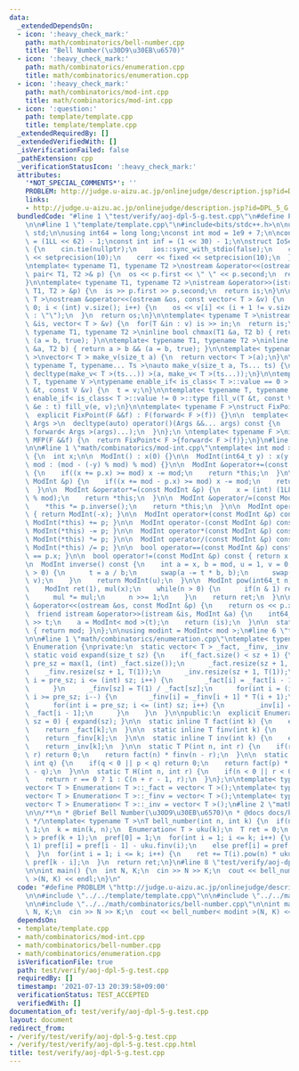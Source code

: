 ```yaml
---
data:
  _extendedDependsOn:
  - icon: ':heavy_check_mark:'
    path: math/combinatorics/bell-number.cpp
    title: "Bell Number(\u30D9\u30EB\u6570)"
  - icon: ':heavy_check_mark:'
    path: math/combinatorics/enumeration.cpp
    title: math/combinatorics/enumeration.cpp
  - icon: ':heavy_check_mark:'
    path: math/combinatorics/mod-int.cpp
    title: math/combinatorics/mod-int.cpp
  - icon: ':question:'
    path: template/template.cpp
    title: template/template.cpp
  _extendedRequiredBy: []
  _extendedVerifiedWith: []
  _isVerificationFailed: false
  _pathExtension: cpp
  _verificationStatusIcon: ':heavy_check_mark:'
  attributes:
    '*NOT_SPECIAL_COMMENTS*': ''
    PROBLEM: http://judge.u-aizu.ac.jp/onlinejudge/description.jsp?id=DPL_5_G
    links:
    - http://judge.u-aizu.ac.jp/onlinejudge/description.jsp?id=DPL_5_G
  bundledCode: "#line 1 \"test/verify/aoj-dpl-5-g.test.cpp\"\n#define PROBLEM \"http://judge.u-aizu.ac.jp/onlinejudge/description.jsp?id=DPL_5_G\"\
    \n\n#line 1 \"template/template.cpp\"\n#include<bits/stdc++.h>\n\nusing namespace\
    \ std;\n\nusing int64 = long long;\nconst int mod = 1e9 + 7;\n\nconst int64 infll\
    \ = (1LL << 62) - 1;\nconst int inf = (1 << 30) - 1;\n\nstruct IoSetup {\n  IoSetup()\
    \ {\n    cin.tie(nullptr);\n    ios::sync_with_stdio(false);\n    cout << fixed\
    \ << setprecision(10);\n    cerr << fixed << setprecision(10);\n  }\n} iosetup;\n\
    \ntemplate< typename T1, typename T2 >\nostream &operator<<(ostream &os, const\
    \ pair< T1, T2 >& p) {\n  os << p.first << \" \" << p.second;\n  return os;\n\
    }\n\ntemplate< typename T1, typename T2 >\nistream &operator>>(istream &is, pair<\
    \ T1, T2 > &p) {\n  is >> p.first >> p.second;\n  return is;\n}\n\ntemplate< typename\
    \ T >\nostream &operator<<(ostream &os, const vector< T > &v) {\n  for(int i =\
    \ 0; i < (int) v.size(); i++) {\n    os << v[i] << (i + 1 != v.size() ? \" \"\
    \ : \"\");\n  }\n  return os;\n}\n\ntemplate< typename T >\nistream &operator>>(istream\
    \ &is, vector< T > &v) {\n  for(T &in : v) is >> in;\n  return is;\n}\n\ntemplate<\
    \ typename T1, typename T2 >\ninline bool chmax(T1 &a, T2 b) { return a < b &&\
    \ (a = b, true); }\n\ntemplate< typename T1, typename T2 >\ninline bool chmin(T1\
    \ &a, T2 b) { return a > b && (a = b, true); }\n\ntemplate< typename T = int64\
    \ >\nvector< T > make_v(size_t a) {\n  return vector< T >(a);\n}\n\ntemplate<\
    \ typename T, typename... Ts >\nauto make_v(size_t a, Ts... ts) {\n  return vector<\
    \ decltype(make_v< T >(ts...)) >(a, make_v< T >(ts...));\n}\n\ntemplate< typename\
    \ T, typename V >\ntypename enable_if< is_class< T >::value == 0 >::type fill_v(T\
    \ &t, const V &v) {\n  t = v;\n}\n\ntemplate< typename T, typename V >\ntypename\
    \ enable_if< is_class< T >::value != 0 >::type fill_v(T &t, const V &v) {\n  for(auto\
    \ &e : t) fill_v(e, v);\n}\n\ntemplate< typename F >\nstruct FixPoint : F {\n\
    \  explicit FixPoint(F &&f) : F(forward< F >(f)) {}\n\n  template< typename...\
    \ Args >\n  decltype(auto) operator()(Args &&... args) const {\n    return F::operator()(*this,\
    \ forward< Args >(args)...);\n  }\n};\n \ntemplate< typename F >\ninline decltype(auto)\
    \ MFP(F &&f) {\n  return FixPoint< F >{forward< F >(f)};\n}\n#line 4 \"test/verify/aoj-dpl-5-g.test.cpp\"\
    \n\n#line 1 \"math/combinatorics/mod-int.cpp\"\ntemplate< int mod >\nstruct ModInt\
    \ {\n  int x;\n\n  ModInt() : x(0) {}\n\n  ModInt(int64_t y) : x(y >= 0 ? y %\
    \ mod : (mod - (-y) % mod) % mod) {}\n\n  ModInt &operator+=(const ModInt &p)\
    \ {\n    if((x += p.x) >= mod) x -= mod;\n    return *this;\n  }\n\n  ModInt &operator-=(const\
    \ ModInt &p) {\n    if((x += mod - p.x) >= mod) x -= mod;\n    return *this;\n\
    \  }\n\n  ModInt &operator*=(const ModInt &p) {\n    x = (int) (1LL * x * p.x\
    \ % mod);\n    return *this;\n  }\n\n  ModInt &operator/=(const ModInt &p) {\n\
    \    *this *= p.inverse();\n    return *this;\n  }\n\n  ModInt operator-() const\
    \ { return ModInt(-x); }\n\n  ModInt operator+(const ModInt &p) const { return\
    \ ModInt(*this) += p; }\n\n  ModInt operator-(const ModInt &p) const { return\
    \ ModInt(*this) -= p; }\n\n  ModInt operator*(const ModInt &p) const { return\
    \ ModInt(*this) *= p; }\n\n  ModInt operator/(const ModInt &p) const { return\
    \ ModInt(*this) /= p; }\n\n  bool operator==(const ModInt &p) const { return x\
    \ == p.x; }\n\n  bool operator!=(const ModInt &p) const { return x != p.x; }\n\
    \n  ModInt inverse() const {\n    int a = x, b = mod, u = 1, v = 0, t;\n    while(b\
    \ > 0) {\n      t = a / b;\n      swap(a -= t * b, b);\n      swap(u -= t * v,\
    \ v);\n    }\n    return ModInt(u);\n  }\n\n  ModInt pow(int64_t n) const {\n\
    \    ModInt ret(1), mul(x);\n    while(n > 0) {\n      if(n & 1) ret *= mul;\n\
    \      mul *= mul;\n      n >>= 1;\n    }\n    return ret;\n  }\n\n  friend ostream\
    \ &operator<<(ostream &os, const ModInt &p) {\n    return os << p.x;\n  }\n\n\
    \  friend istream &operator>>(istream &is, ModInt &a) {\n    int64_t t;\n    is\
    \ >> t;\n    a = ModInt< mod >(t);\n    return (is);\n  }\n\n  static int get_mod()\
    \ { return mod; }\n};\n\nusing modint = ModInt< mod >;\n#line 6 \"test/verify/aoj-dpl-5-g.test.cpp\"\
    \n\n#line 1 \"math/combinatorics/enumeration.cpp\"\ntemplate< typename T >\nstruct\
    \ Enumeration {\nprivate:\n  static vector< T > _fact, _finv, _inv;\n\n  inline\
    \ static void expand(size_t sz) {\n    if(_fact.size() < sz + 1) {\n      int\
    \ pre_sz = max(1, (int) _fact.size());\n      _fact.resize(sz + 1, T(1));\n  \
    \    _finv.resize(sz + 1, T(1));\n      _inv.resize(sz + 1, T(1));\n      for(int\
    \ i = pre_sz; i <= (int) sz; i++) {\n        _fact[i] = _fact[i - 1] * T(i);\n\
    \      }\n      _finv[sz] = T(1) / _fact[sz];\n      for(int i = (int) sz - 1;\
    \ i >= pre_sz; i--) {\n        _finv[i] = _finv[i + 1] * T(i + 1);\n      }\n\
    \      for(int i = pre_sz; i <= (int) sz; i++) {\n        _inv[i] = _finv[i] *\
    \ _fact[i - 1];\n      }\n    }\n  }\n\npublic:\n  explicit Enumeration(size_t\
    \ sz = 0) { expand(sz); }\n\n  static inline T fact(int k) {\n    expand(k);\n\
    \    return _fact[k];\n  }\n\n  static inline T finv(int k) {\n    expand(k);\n\
    \    return _finv[k];\n  }\n\n  static inline T inv(int k) {\n    expand(k);\n\
    \    return _inv[k];\n  }\n\n  static T P(int n, int r) {\n    if(r < 0 || n <\
    \ r) return 0;\n    return fact(n) * finv(n - r);\n  }\n\n  static T C(int p,\
    \ int q) {\n    if(q < 0 || p < q) return 0;\n    return fact(p) * finv(q) * finv(p\
    \ - q);\n  }\n\n  static T H(int n, int r) {\n    if(n < 0 || r < 0) return 0;\n\
    \    return r == 0 ? 1 : C(n + r - 1, r);\n  }\n};\n\ntemplate< typename T >\n\
    vector< T > Enumeration< T >::_fact = vector< T >();\ntemplate< typename T >\n\
    vector< T > Enumeration< T >::_finv = vector< T >();\ntemplate< typename T >\n\
    vector< T > Enumeration< T >::_inv = vector< T >();\n#line 2 \"math/combinatorics/bell-number.cpp\"\
    \n\n/**\n * @brief Bell Number(\u30D9\u30EB\u6570)\n * @docs docs/bell-number.md\n\
    \ */\ntemplate< typename T >\nT bell_number(int n, int k) {\n  if(n == 0) return\
    \ 1;\n  k = min(k, n);\n  Enumeration< T > uku(k);\n  T ret = 0;\n  vector< T\
    \ > pref(k + 1);\n  pref[0] = 1;\n  for(int i = 1; i <= k; i++) {\n    if(i &\
    \ 1) pref[i] = pref[i - 1] - uku.finv(i);\n    else pref[i] = pref[i - 1] + uku.finv(i);\n\
    \  }\n  for(int i = 1; i <= k; i++) {\n    ret += T(i).pow(n) * uku.finv(i) *\
    \ pref[k - i];\n  }\n  return ret;\n}\n#line 8 \"test/verify/aoj-dpl-5-g.test.cpp\"\
    \n\nint main() {\n  int N, K;\n  cin >> N >> K;\n  cout << bell_number< modint\
    \ >(N, K) << endl;\n}\n"
  code: "#define PROBLEM \"http://judge.u-aizu.ac.jp/onlinejudge/description.jsp?id=DPL_5_G\"\
    \n\n#include \"../../template/template.cpp\"\n\n#include \"../../math/combinatorics/mod-int.cpp\"\
    \n\n#include \"../../math/combinatorics/bell-number.cpp\"\n\nint main() {\n  int\
    \ N, K;\n  cin >> N >> K;\n  cout << bell_number< modint >(N, K) << endl;\n}\n"
  dependsOn:
  - template/template.cpp
  - math/combinatorics/mod-int.cpp
  - math/combinatorics/bell-number.cpp
  - math/combinatorics/enumeration.cpp
  isVerificationFile: true
  path: test/verify/aoj-dpl-5-g.test.cpp
  requiredBy: []
  timestamp: '2021-07-13 20:39:58+09:00'
  verificationStatus: TEST_ACCEPTED
  verifiedWith: []
documentation_of: test/verify/aoj-dpl-5-g.test.cpp
layout: document
redirect_from:
- /verify/test/verify/aoj-dpl-5-g.test.cpp
- /verify/test/verify/aoj-dpl-5-g.test.cpp.html
title: test/verify/aoj-dpl-5-g.test.cpp
---
```

